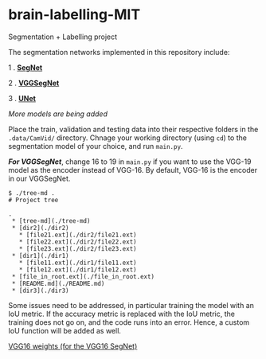 # brain-labelling-MIT
Segmentation + Labelling project 

The segmentation networks implemented in this repository include:

1 . [**SegNet**](https://github.com/Anurag-Gade/brain-labelling-MIT/tree/main/segmentation_networks/segnet)

2 . [**VGGSegNet**](https://github.com/Anurag-Gade/brain-labelling-MIT/tree/main/segmentation_networks/VGG16_SegNet)

3 . [**UNet**](https://github.com/Anurag-Gade/brain-labelling-MIT/tree/main/segmentation_networks/unet)

*More models are being added*

Place the train, validation and testing data into their respective folders in the `.data/CamVid/` directory. Chnage your working directory (using `cd`) to the segmentation model of your choice, and run `main.py`. 

***For VGGSegNet***, change 16 to 19 in `main.py` if you want to use the VGG-19 model as the encoder instead of VGG-16. By default, VGG-16 is the encoder in our VGGSegNet.

```
$ ./tree-md .
# Project tree

.
 * [tree-md](./tree-md)
 * [dir2](./dir2)
   * [file21.ext](./dir2/file21.ext)
   * [file22.ext](./dir2/file22.ext)
   * [file23.ext](./dir2/file23.ext)
 * [dir1](./dir1)
   * [file11.ext](./dir1/file11.ext)
   * [file12.ext](./dir1/file12.ext)
 * [file_in_root.ext](./file_in_root.ext)
 * [README.md](./README.md)
 * [dir3](./dir3)
```

Some issues need to be addressed, in particular training the model with an IoU metric. If the accuracy metric is replaced with the IoU metric, the training does not go on, and the code runs into an error. Hence, a custom IoU function will be added as well. 

[VGG16 weights (for the VGG16 SegNet)](https://github.com/fchollet/deep-learning-models/releases/download/v0.1/vgg16_weights_tf_dim_ordering_tf_kernels_notop.h5)
